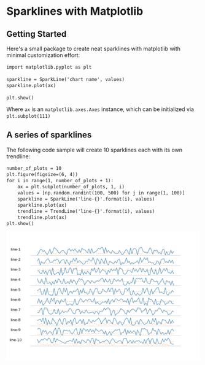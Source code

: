 # Sparklines with Matplotlib

## Getting Started

Here's a small package to create neat sparklines with matplotlib with minimal customization effort:

```
import matplotlib.pyplot as plt

sparkline = SparkLine('chart name', values)
sparkline.plot(ax)

plt.show()
```

Where `ax` is an `matplotlib.axes.Axes` instance, which can be initialized via `plt.subplot(111)`


## A series of sparklines

The following code sample will create 10 sparklines each with its own trendline:

```
number_of_plots = 10
plt.figure(figsize=(6, 4))
for i in range(1, number_of_plots + 1):
	ax = plt.subplot(number_of_plots, 1, i)
	values = [np.random.randint(100, 500) for j in range(1, 100)]
	sparkline = SparkLine('line-{}'.format(i), values)
	sparkline.plot(ax)
	trendline = TrendLine('line-{}'.format(i), values)
	trendline.plot(ax)
plt.show()
```

![sparklines](./sample_figure.png)

